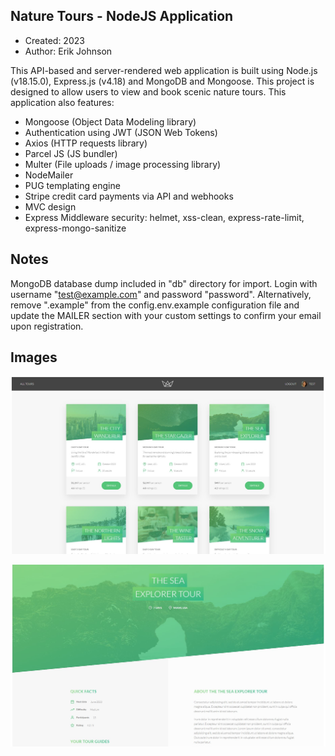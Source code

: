 ## Nature Tours - NodeJS Application

* Created: 2023
* Author: Erik Johnson

This API-based and server-rendered web application is built using Node.js (v18.15.0), Express.js (v4.18) and MongoDB and Mongoose. This project is designed to
allow users to view and book scenic nature tours. This application also features:

* Mongoose (Object Data Modeling library)
* Authentication using JWT (JSON Web Tokens)
* Axios (HTTP requests library)
* Parcel JS (JS bundler)
* Multer (File uploads / image processing library)
* NodeMailer
* PUG templating engine
* Stripe credit card payments via API and webhooks
* MVC design
* Express Middleware security: helmet, xss-clean, express-rate-limit, express-mongo-sanitize

## Notes
MongoDB database dump included in "db" directory for import. Login with username "test@example.com" and password "password". Alternatively, remove ".example" from the
 config.env.example configuration file and update the MAILER section with your custom settings to confirm your email upon registration.

## Images

![ScreenShot](/public/img/screenshot1.JPG)

![ScreenShot](/public/img/screenshot2.JPG)
